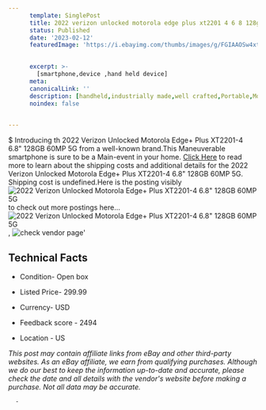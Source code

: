 ```yaml
---
      template: SinglePost
      title: 2022 verizon unlocked motorola edge plus xt2201 4 6 8 128gb 60mp 5g
      status: Published
      date: '2023-02-12'
      featuredImage: 'https://i.ebayimg.com/thumbs/images/g/FGIAAOSw4xtjsy~t/s-l225.jpg'
       

      excerpt: >-
        [smartphone,device ,hand held device]
      meta:
      canonicalLink: ''
      description: [handheld,industrially made,well crafted,Portable,Mobile,Compact,Convenient,Lightweight,Maneuverable,Man-portable,Miniature,Carriable,Hand-held,Light,Holdable,Transportable,Mobile device,Pocket-sized,On-the-go,Wireless,Cordless,Compact size,Convenient size, smartphone,device ,hand held device]
      noindex: false
      

---
```

$
      Introducing th 2022 Verizon Unlocked Motorola Edge+ Plus XT2201-4 6.8" 128GB 60MP 5G from a well-known brand.This Maneuverable smartphone is sure to be a Main-event in your home. [Click Here](https://www.ebay.com/itm/354492271733?hash=item528962cc75%3Ag%3AFGIAAOSw4xtjsy%7Et&mkevt=1&mkcid=1&mkrid=711-53200-19255-0&campid=%253CePNCampaignId%253E&customid=%253CreferenceId%253E&toolid=10049) to read more to learn about the shipping costs and additional details for the 2022 Verizon Unlocked Motorola Edge+ Plus XT2201-4 6.8" 128GB 60MP 5G. Shipping cost is undefined.Here is the posting visibly ![2022 Verizon Unlocked Motorola Edge+ Plus XT2201-4 6.8" 128GB 60MP 5G](https://i.ebayimg.com/thumbs/images/g/FGIAAOSw4xtjsy~t/s-l225.jpg) to check out more postings here... ![2022 Verizon Unlocked Motorola Edge+ Plus XT2201-4 6.8" 128GB 60MP 5G](https://i.ebayimg.com/images/g/FGIAAOSw4xtjsy~t/s-l1600.jpg), ![check vendor page](https://origin-galleryplus.ebayimg.com/ws/web/354492271733_2_0_1/225x225.jpg,https://origin-galleryplus.ebayimg.com/ws/web/354492271733_3_0_1/225x225.jpg,https://origin-galleryplus.ebayimg.com/ws/web/354492271733_4_0_1/225x225.jpg,https://origin-galleryplus.ebayimg.com/ws/web/354492271733_5_0_1/225x225.jpg,https://origin-galleryplus.ebayimg.com/ws/web/354492271733_6_0_1/225x225.jpg)'

      

 ## Technical Facts 



     
      

 - Condition- Open box 


      

 - Listed Price- 299.99 


      

 - Currency- USD 


      

 - Feedback score - 2494 


      

 - Location - US 


      
      

 *_This post may contain affiliate links from eBay and other third-party websites. As an eBay affiliate, we earn from qualifying purchases. Although we do our best to keep the information up-to-date and accurate, please check the date and all details with the vendor's website before making a purchase. Not all data may be accurate._*




      -
